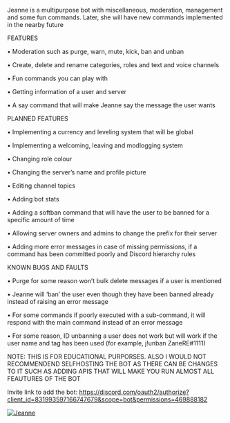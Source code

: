 Jeanne is a multipurpose bot with miscellaneous, moderation, management and some fun commands. Later, she will have new commands implemented in the nearby future

FEATURES

• Moderation such as purge, warn, mute, kick, ban and unban

• Create, delete and rename categories, roles and text and voice channels

• Fun commands you can play with

• Getting information of a user and server

• A say command that will make Jeanne say the message the user wants

PLANNED FEATURES

• Implementing a currency and leveling system that will be global

• Implementing a welcoming, leaving and modlogging system

• Changing role colour

• Changing the server’s name and profile picture

• Editing channel topics

• Adding bot stats

• Adding a softban command that will have the user to be banned for a specific amount of time

• Allowing server owners and admins to change the prefix for their server

• Adding more error messages in case of missing permissions, if a command has been committed poorly and Discord hierarchy rules

KNOWN BUGS AND FAULTS

• Purge for some reason won’t bulk delete messages if a user is mentioned

• Jeanne will ‘ban’ the user even though they have been banned already instead of raising an error message

• For some commands if poorly executed with a sub-command, it will respond with the main command instead of an error message

• For some reason, ID unbanning a user does not work but will work if the user name and tag has been used (for example, j!unban ZaneRE#1111)

NOTE: THIS IS FOR EDUCATIONAL PURPORSES. ALSO I WOULD NOT RECOMMENDEND SELFHOSTING THE BOT AS THERE CAN BE CHANGES TO IT SUCH AS ADDING APIS THAT WILL MAKE YOU RUN ALMOST ALL FEAUTURES OF THE BOT

Invite link to add the bot: https://discord.com/oauth2/authorize?client_id=831993597166747679&scope=bot&permissions=469888182

<a href="https://top.gg/bot/831993597166747679">
  <img src="https://top.gg/api/widget/831993597166747679.svg" alt="Jeanne" />
  </a>
